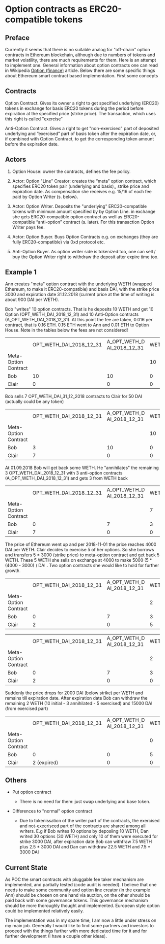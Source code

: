 # Option contracts as ERC20-compatible tokens

## Preface

Currently it seems that there is no suitable analog for "off-chain" option contracts in Ethereum blockchain, although due to numbers of tokens and market volatility, there are much requirements for them. Here is an attempt to implement one. General information about option contracts one can read in Wikipedia [Option (finance)](https://en.wikipedia.org/wiki/Option_(finance)) article. Below there are some specific things about Ethereum smart contract based implementation. First some concepts

## Contracts

Option Contract. Gives its owner a right to get specified underlying (ERC20) tokens in exchange for basis ERC20 tokens during the period before expiration at the specified price (strike price). The transaction, which uses this right is called "exercise"

Anti-Option Contract. Gives a right to get "non-exercised" part of deposited underlying and “exercised” part of basis token after the expiration date, or, if combined with Option Contract, to get the corresponding token amount before the expiration date.

## Actors

1. Option House: owner the contracts, defines the fee policy.

2. Actor: Option "Line" Creator: creates the “meta” option contract, which specifies ERC20 token pair (underlying and basis),, strike price  and expiration date. As compensation she receives e.g. 15/16 of each fee paid by Option Writer (s. below).

3. Actor: Option Writer. Deposits the  "underlying" ERC20-compatible tokens with minimum amount specified by by Option Line. in exchange she gets ERC20-compatible option contract  as well  as ERC20-compatible “anti-option” contract (s. later). For this transaction Option Writer pays fee.

4. Actor: Option Buyer. Buys Option Contracts e.g. on exchanges (they are fully ERC20-compatible) via 0xd protocol etc.

5. Anti-Option Buyer. As option writer side is tokenized too, one can sell / buy the Option Writer right to withdraw the deposit after expire time too.

## Example 1

Ann creates "meta" option contract with the underlying WETH (wrapped Ethereum, to make it ERC20-compatible) and basis DAI, with the strike price 3000 and expiration date 31.12.2018 (current price at the time of writing is about  900 DAI per WETH).

Bob "writes" 10 option contracts. That is he deposits 10 WETH and get 10 Option (OPT_WETH_DAI_2018_12_31) and 10 Anti-Option contracts (A_OPT_WETH_DAI_2018_12_31).  At this point the fee are taken, 0.016 per contract, that is 0.16 ETH. 0.15 ETH went to Ann and 0.01 ETH to Option House. Note in the tables below the fees are not considered!

<table>
  <tr>
    <td></td>
    <td>OPT_WETH_DAI_2018_12_31</td>
    <td>A_OPT_WETH_D
AI_2018_12_31</td>
    <td>WETH</td>
    <td>DAI</td>
  </tr>
  <tr>
    <td>Meta-Option Contract</td>
    <td></td>
    <td></td>
    <td>10</td>
    <td>0</td>
  </tr>
  <tr>
    <td>Bob</td>
    <td>10</td>
    <td>10</td>
    <td>0</td>
    <td>0</td>
  </tr>
  <tr>
    <td>Clair</td>
    <td>0</td>
    <td>0</td>
    <td>0</td>
    <td>350</td>
  </tr>
</table>


Bob sells 7  OPT_WETH_DAI_31_12_2018 contracts to Clair for 50 DAI (actually could be any token)

<table>
  <tr>
    <td></td>
    <td>OPT_WETH_DAI_2018_12_31</td>
    <td>A_OPT_WETH_D
AI_2018_12_31</td>
    <td>WETH</td>
    <td>DAI</td>
  </tr>
  <tr>
    <td>Meta-Option Contract</td>
    <td></td>
    <td></td>
    <td>10</td>
    <td>0</td>
  </tr>
  <tr>
    <td>Bob</td>
    <td>3</td>
    <td>10</td>
    <td>0</td>
    <td>350</td>
  </tr>
  <tr>
    <td>Clair</td>
    <td>7</td>
    <td>0</td>
    <td>0</td>
    <td>0</td>
  </tr>
</table>


At 01.09.2018 Bob will get back some WETH. He "annihilates" the remaining 3 OPT_WETH_DAI_2018_12_31 with 3 anti-option contracts (A_OPT_WETH_DAI_2018_12_31) and gets 3 from WETH back

<table>
  <tr>
    <td></td>
    <td>OPT_WETH_DAI_2018_12_31</td>
    <td>A_OPT_WETH_D
AI_2018_12_31</td>
    <td>WETH</td>
    <td>DAI</td>
  </tr>
  <tr>
    <td>Meta-Option Contract</td>
    <td></td>
    <td></td>
    <td>7</td>
    <td>0</td>
  </tr>
  <tr>
    <td>Bob</td>
    <td>0</td>
    <td>7</td>
    <td>3</td>
    <td>350</td>
  </tr>
  <tr>
    <td>Clair</td>
    <td>7</td>
    <td>0</td>
    <td>0</td>
    <td>0</td>
  </tr>
</table>


The price of Ethereum went up and per 2018-11-01 the price reaches 4000 DAI per WETH. Clair decides to exercise 5 of her options. So she borrows and transfers 5 * 3000 (strike price) to meta-option contract and get back 5 WETH. These 5 WETH she sells on exchange at 4000 to make 5000 (5 * (4000 - 3000) ) DAI . Two option contracts she would like to hold for further growth.

<table>
  <tr>
    <td></td>
    <td>OPT_WETH_DAI_2018_12_31</td>
    <td>A_OPT_WETH_D
AI_2018_12_31</td>
    <td>WETH</td>
    <td>DAI</td>
  </tr>
  <tr>
    <td>Meta-Option Contract</td>
    <td></td>
    <td></td>
    <td>2</td>
    <td>15000</td>
  </tr>
  <tr>
    <td>Bob</td>
    <td>0</td>
    <td>7</td>
    <td>3</td>
    <td>350</td>
  </tr>
  <tr>
    <td>Clair</td>
    <td>2</td>
    <td>0</td>
    <td>5</td>
    <td>0</td>
  </tr>
</table>


<table>
  <tr>
    <td></td>
    <td>OPT_WETH_DAI_2018_12_31</td>
    <td>A_OPT_WETH_D
AI_2018_12_31</td>
    <td>WETH</td>
    <td>DAI</td>
  </tr>
  <tr>
    <td>Meta-Option Contract</td>
    <td></td>
    <td></td>
    <td>2</td>
    <td>15000</td>
  </tr>
  <tr>
    <td>Bob</td>
    <td>0</td>
    <td>7</td>
    <td>3</td>
    <td>350</td>
  </tr>
  <tr>
    <td>Clair</td>
    <td>2</td>
    <td>0</td>
    <td>0</td>
    <td>5000</td>
  </tr>
</table>


Suddenly the price drops for 2000 DAI (below strike) per WETH and remains till expiration date. After expiration date Bob can withdraw the remaining 2 WETH (10 initial - 3 annihilated - 5 exercised) and 15000 DAI (from exercised part)



<table>
  <tr>
    <td></td>
    <td>OPT_WETH_DAI_2018_12_31</td>
    <td>A_OPT_WETH_D
AI_2018_12_31</td>
    <td>WETH</td>
    <td>DAI</td>
  </tr>
  <tr>
    <td>Meta-Option Contract</td>
    <td></td>
    <td></td>
    <td>0</td>
    <td>0</td>
  </tr>
  <tr>
    <td>Bob</td>
    <td>0</td>
    <td>0</td>
    <td>5</td>
    <td>15350</td>
  </tr>
  <tr>
    <td>Clair</td>
    <td>2 (expired)</td>
    <td>0</td>
    <td>0</td>
    <td>5000</td>
  </tr>
</table>


## Others

* Put option contract

    * There is no need for them: just swap underlying and base token.

* Differences to "normal" option contract

    * Due to tokenissation of the writer part of the contracts, the exercised and not-execrisced part of the contracts are shared among all writers. E.g if Bob writes 10 options by deposiing 10 WETH, Dan writed 30 options (30 WETH) and only 10 of them were executed for strike 3000 DAI, after expiration date Bob can withfraw 7.5 WETH plus 2.5 * 3000 DAI and Dan can withdraw 22.5 WETH and 7.5 * 3000 DAI



## Current State

As POC the smart contracts with pluggable fee taker mechanism are implemented, and partially tested (code audit is needed). I believe that one needs to make some community  and option line creator (in the example Ann) should be chosen on one hand via auction, on the other should be paid back with some governance tokens. This governance mechanism should be more thoroughly thought and implemented. European style option could be implemented relatively easily.

The implementation was in my spare time, I am now a little under stress on my main job. Generally I would like to find some partners and investors to proceed with the things further with more dedicated time for it and for further development (I have a couple other ideas).
